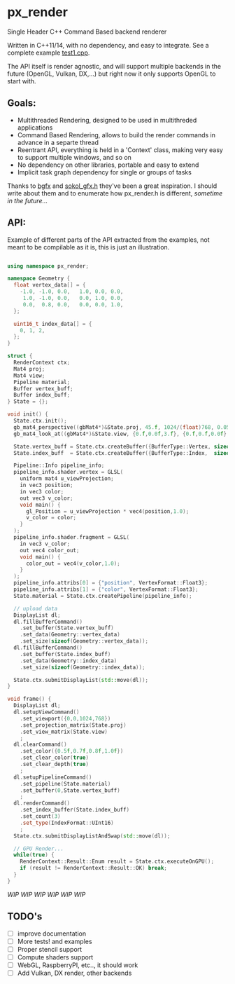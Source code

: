 # px_render
Single Header C++ Command Based backend renderer 

Written in C++11/14, with no dependency, and easy to integrate. See a complete example
[test1.cpp](https://github.com/pplux/px/blob/master/examples/px_render_example_rtt.cpp).

The API itself is render agnostic, and will support multiple backends in the future (OpenGL, Vulkan, DX,...) but right now it only supports OpenGL to start with.

## Goals:
* Multithreaded Rendering, designed to be used in multithreded applications
* Command Based Rendering, allows to build the render commands in advance in a separte thread
* Reentrant API, everything is held in a 'Context' class, making very easy to support multiple windows, and so on 
* No dependency on other libraries, portable and easy to extend
* Implicit task graph dependency for single or groups of tasks

Thanks to [bgfx](https://github.com/bkaradzic/bgfx) and [sokol_gfx.h](https://github.com/floooh/sokol/blob/master/sokol_gfx.h) they've been a great inspiration. I should write about them and to enumerate how px_render.h is different, *sometime in the future...*

## API:

Example of different parts of the API extracted from the examples, not meant to be compilable as it is, this is just an illustration.

```cpp

using namespace px_render;

namespace Geometry {
  float vertex_data[] = {
    -1.0, -1.0, 0.0,   1.0, 0.0, 0.0,
     1.0, -1.0, 0.0,   0.0, 1.0, 0.0,
     0.0,  0.8, 0.0,   0.0, 0.0, 1.0,
  };

  uint16_t index_data[] = {
    0, 1, 2,
  };
}

struct {
  RenderContext ctx;
  Mat4 proj;
  Mat4 view;
  Pipeline material;
  Buffer vertex_buff;
  Buffer index_buff;
} State = {};

void init() {
  State.ctx.init();
  gb_mat4_perspective((gbMat4*)&State.proj, 45.f, 1024/(float)768, 0.05f, 900.0f);
  gb_mat4_look_at((gbMat4*)&State.view, {0.f,0.0f,3.f}, {0.f,0.f,0.0f}, {0.f,1.f,0.f});

  State.vertex_buff = State.ctx.createBuffer({BufferType::Vertex, sizeof(Geometry::vertex_data), Usage::Static});
  State.index_buff  = State.ctx.createBuffer({BufferType::Index,  sizeof(Geometry::index_data),  Usage::Static});

  Pipeline::Info pipeline_info;
  pipeline_info.shader.vertex = GLSL(
    uniform mat4 u_viewProjection;
    in vec3 position;
    in vec3 color;
    out vec3 v_color;
    void main() {
      gl_Position = u_viewProjection * vec4(position,1.0);
      v_color = color;
    }
  );
  pipeline_info.shader.fragment = GLSL(
    in vec3 v_color;
    out vec4 color_out;
    void main() {
      color_out = vec4(v_color,1.0);
    }
  );
  pipeline_info.attribs[0] = {"position", VertexFormat::Float3};
  pipeline_info.attribs[1] = {"color", VertexFormat::Float3};
  State.material = State.ctx.createPipeline(pipeline_info);

  // upload data
  DisplayList dl;
  dl.fillBufferCommand()
    .set_buffer(State.vertex_buff)
    .set_data(Geometry::vertex_data)
    .set_size(sizeof(Geometry::vertex_data));
  dl.fillBufferCommand()
    .set_buffer(State.index_buff)
    .set_data(Geometry::index_data)
    .set_size(sizeof(Geometry::index_data));

  State.ctx.submitDisplayList(std::move(dl));
}

void frame() {
  DisplayList dl;
  dl.setupViewCommand()
    .set_viewport({0,0,1024,768})
    .set_projection_matrix(State.proj)
    .set_view_matrix(State.view)
    ;
  dl.clearCommand()
    .set_color({0.5f,0.7f,0.8f,1.0f})
    .set_clear_color(true)
    .set_clear_depth(true)
    ;
  dl.setupPipelineCommand()
    .set_pipeline(State.material)
    .set_buffer(0,State.vertex_buff)
    ;
  dl.renderCommand()
    .set_index_buffer(State.index_buff)
    .set_count(3)
    .set_type(IndexFormat::UInt16)
    ;
  State.ctx.submitDisplayListAndSwap(std::move(dl));

  // GPU Render...
  while(true) {
    RenderContext::Result::Enum result = State.ctx.executeOnGPU();
    if (result != RenderContext::Result::OK) break;
  }
}

```

*WIP* *WIP* *WIP* *WIP* *WIP* *WIP*


## TODO's
* [  ] improve documentation
* [  ] More tests! and examples
* [  ] Proper stencil support
* [  ] Compute shaders support
* [  ] WebGL, RaspberryPI, etc.., it should work
* [  ] Add Vulkan, DX render, other backends 
